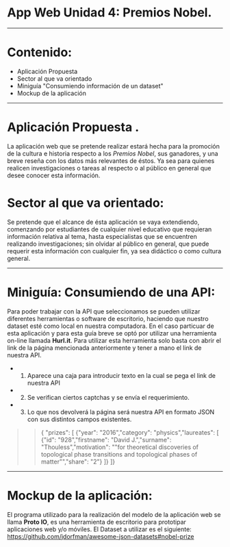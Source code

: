 # App Web Unidad 4: Premios Nobel.
----
# Contenido:

- Aplicación Propuesta
- Sector al que va orientado
- Miniguía "Consumiendo información de un dataset"
- Mockup de la aplicación

----
# Aplicación Propuesta .
La aplicación web que se pretende realizar estará hecha para la promoción de la cultura e historia respecto a los *Premios Nobel*, sus ganadores, y una breve reseña con los datos más relevantes de éstos. Ya sea para quienes realicen investigaciones o tareas al respecto o al público en general que desee conocer esta información.
# Sector al que va orientado:

Se pretende que el alcance de ésta aplicación se vaya extendiendo, comenzando por estudiantes de cualquier nivel educativo que requieran información relativa al tema, hasta especialistas que se encuentren realizando investigaciones; sin olvidar al público en general, que puede requerir esta información con cualquier fin, ya sea didáctico o como cultura general.

----
# Miniguía: Consumiendo de una API:

Para poder trabajar con la API que seleccionamos se pueden utilizar diferentes herramientas o software de escritorio, haciendo que nuestro dataset esté como local en nuestra computadora. En el caso particuar de esta aplicación y para esta guía breve se optó por utilizar una herramienta on-line llamada **Hurl.it**.
Para utilizar esta herramienta solo basta con abrir el link de la página mencionada anteriormente y tener a mano el link de nuestra API.
- 1. Aparece una caja para introducir texto en la cual se pega el link de nuestra API
- 2. Se verifican ciertos captchas y se envía el requerimiento.
- 3. Lo que nos devolverá la página será nuestra API en formato JSON con sus distintos campos existentes.

>> {
    "prizes": [
    {"year": "2016","category": "physics","laureates": [
    {"id":       "928","firstname": "David J.","surname": "Thouless","motivation": "\"for theoretical discoveries of topological phase transitions and topological phases of matter\"","share": "2"}
    ]}
    ]}

---
# Mockup de la aplicación:
El programa utilizado para la realización del modelo de la aplicación web se llama **Proto IO**, es una herramienta de escritorio para prototipar aplicaciones web y/o móviles.
El Dataset a utilizar es el siguiente: https://github.com/jdorfman/awesome-json-datasets#nobel-prize